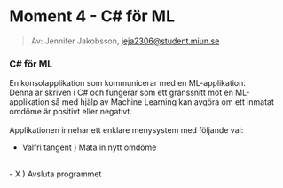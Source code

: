 # Moment 4 - C# för ML
> Av: Jennifer Jakobsson, jeja2306@student.miun.se

### C# för ML 

En konsolapplikation som kommunicerar med en ML-applikation. 
<br>
Denna är skriven i C# och fungerar som ett gränssnitt mot en ML-applikation så med hjälp av Machine Learning kan avgöra om ett inmatat omdöme är positivt eller negativt.
<br>
<br>
Applikationen innehar ett enklare menysystem med följande val: 
<br>
- Valfri tangent ) Mata in nytt omdöme
<br>
- X ) Avsluta programmet
